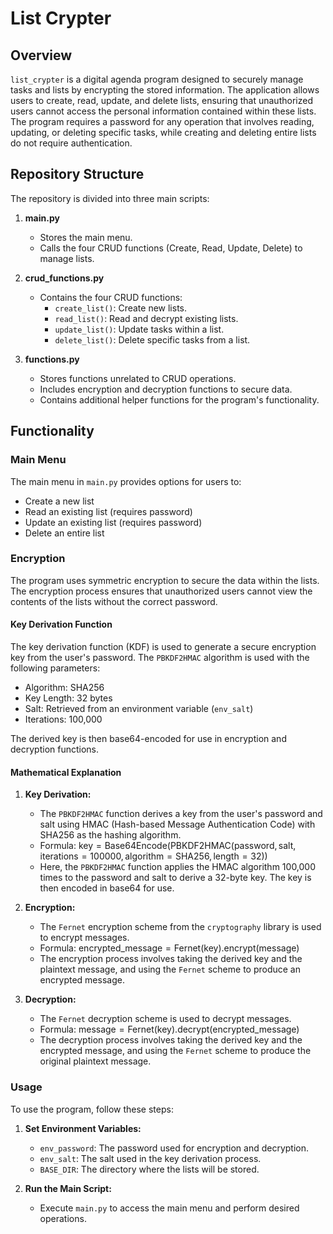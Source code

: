 # List Crypter

## Overview

`list_crypter` is a digital agenda program designed to securely manage tasks and lists by encrypting the stored information. The application allows users to create, read, update, and delete lists, ensuring that unauthorized users cannot access the personal information contained within these lists. The program requires a password for any operation that involves reading, updating, or deleting specific tasks, while creating and deleting entire lists do not require authentication.

## Repository Structure

The repository is divided into three main scripts:

1. **main.py**
   - Stores the main menu.
   - Calls the four CRUD functions (Create, Read, Update, Delete) to manage lists.

2. **crud_functions.py**
   - Contains the four CRUD functions:
     - `create_list()`: Create new lists.
     - `read_list()`: Read and decrypt existing lists.
     - `update_list()`: Update tasks within a list.
     - `delete_list()`: Delete specific tasks from a list.

3. **functions.py**
   - Stores functions unrelated to CRUD operations.
   - Includes encryption and decryption functions to secure data.
   - Contains additional helper functions for the program's functionality.

## Functionality

### Main Menu

The main menu in `main.py` provides options for users to:
- Create a new list
- Read an existing list (requires password)
- Update an existing list (requires password)
- Delete an entire list

### Encryption

The program uses symmetric encryption to secure the data within the lists. The encryption process ensures that unauthorized users cannot view the contents of the lists without the correct password.

#### Key Derivation Function

The key derivation function (KDF) is used to generate a secure encryption key from the user's password. The `PBKDF2HMAC` algorithm is used with the following parameters:
- Algorithm: SHA256
- Key Length: 32 bytes
- Salt: Retrieved from an environment variable (`env_salt`)
- Iterations: 100,000

The derived key is then base64-encoded for use in encryption and decryption functions.

#### Mathematical Explanation

1. **Key Derivation:**
   - The `PBKDF2HMAC` function derives a key from the user's password and salt using HMAC (Hash-based Message Authentication Code) with SHA256 as the hashing algorithm.
   - Formula: 
     $\text{key} = \text{Base64Encode}(\text{PBKDF2HMAC}(\text{password}, \text{salt}, \text{iterations} = 100000, \text{algorithm} = \text{SHA256}, \text{length} = 32))$
   - Here, the `PBKDF2HMAC` function applies the HMAC algorithm 100,000 times to the password and salt to derive a 32-byte key. The key is then encoded in base64 for use.

2. **Encryption:**
   - The `Fernet` encryption scheme from the `cryptography` library is used to encrypt messages.
   - Formula: 
     $\text{encrypted\_message} = \text{Fernet}(\text{key}).\text{encrypt}(\text{message})$
   - The encryption process involves taking the derived key and the plaintext message, and using the `Fernet` scheme to produce an encrypted message.

3. **Decryption:**
   - The `Fernet` decryption scheme is used to decrypt messages.
   - Formula: 
     $\text{message} = \text{Fernet}(\text{key}).\text{decrypt}(\text{encrypted\_message})$
   - The decryption process involves taking the derived key and the encrypted message, and using the `Fernet` scheme to produce the original plaintext message.



### Usage

To use the program, follow these steps:

1. **Set Environment Variables:**
   - `env_password`: The password used for encryption and decryption.
   - `env_salt`: The salt used in the key derivation process.
   - `BASE_DIR`: The directory where the lists will be stored.

2. **Run the Main Script:**
   - Execute `main.py` to access the main menu and perform desired operations.

